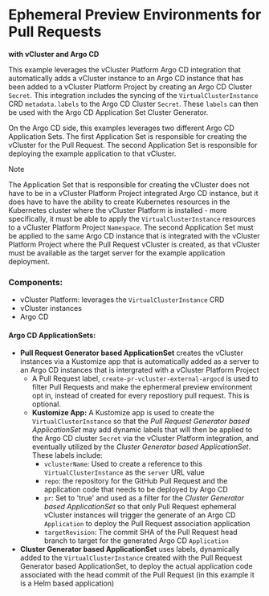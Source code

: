 # Ephemeral Preview Environments for Pull Requests 

**with vCluster and Argo CD**

This example leverages the vCluster Platform Argo CD integration that automatically adds a vCluster instance to an Argo CD instance that has been added to a vCluster Platform Project by creating an Argo CD Cluster `Secret`. This integration includes the syncing of the `VirtualClusterInstance` CRD `metadata.labels` to the Argo CD Cluster `Secret`. These `labels` can then be used with the Argo CD Application Set Cluster Generator.

On the Argo CD side, this examples leverages two different Argo CD Application Sets. The first Application Set is responsible for creating the vCluster for the Pull Request. The second Application Set is responsible for deploying the example application to that vCluster.

> [!NOTE]
> The Application Set that is responsible for creating the vCluster does not have to be in a vCluster Platform Project integrated Argo CD instance, but it does have to have the ability to create Kubernetes resources in the Kubernetes cluster where the vCluster Platform is installed - more specifically, it must be able to apply the `VirtualClusterInstance` resources to a vCluster Platform Project `Namespace`.
> The second Application Set must be applied to the same Argo CD instance that is integrated with the vCluster Platform Project where the Pull Request vCluster is created, as that vCluster must be available as the target server for the example application deployment.

### Components:
- vCluster Platform: leverages the `VirtualClusterInstance` CRD
- vCluster instances
- Argo CD
  
#### Argo CD ApplicationSets:
- **Pull Request Generator based ApplicationSet** creates the vCluster instances via a Kustomize app that is automatically added as a server to an Argo CD instances that is intergrated with a vCluster Platform Project
  - A Pull Request label, `create-pr-vcluster-external-argocd` is used to filter Pull Requests and make the ephermeral preview environment opt in, instead of created for every repostiory pull request. This is optional.
  - **Kustomize App:** A Kustomize app is used to create the `VirtualClusterInstance` so that the *Pull Request Generator based ApplicationSet* may add dynamic labels that will then be applied to the Argo CD cluster `Secret` via the vCluster Platform integration, and eventually utilized by the *Cluster Generator based ApplicationSet*. These labels include:
    - `vclusterName`: Used to create a reference to this `VirtualClusterInstance` as the `server` URL value
    - `repo`: the repository for the GitHub Pull Request and the application code that needs to be deployed by Argo CD
    - `pr`: Set to 'true' and used as a filter for the *Cluster Generator based ApplicationSet* so that only Pull Request ephemeral vCluster instances will trigger the generate of an Argo CD `Application` to deploy the Pull Request association application
    - `targetRevision`: The commit SHA of the Pull Request head branch to target for the generated Argo CD `Application`
- **Cluster Generator based ApplicationSet** uses labels, dynamically added to the `VirtualClusterInstance` created with the Pull Request Generator based ApplicationSet, to deploy the actual application code associated with the head commit of the Pull Request (in this example it is a Helm based application)

